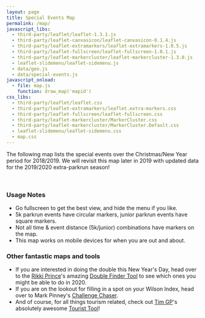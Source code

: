 ```yaml
---
layout: page
title: Special Events Map
permalink: /map/
javascript_libs:
  - third-party/leaflet/leaflet-1.3.1.js
  - third-party/leaflet-canvasicon/leaflet-canvasicon-0.1.4.js
  - third-party/leaflet-extramarkers/leaflet-extramarkers-1.0.5.js
  - third-party/leaflet-fullscreen/leaflet-fullscreen-1.0.1.js
  - third-party/leaflet-markercluster/leaflet-markercluster-1.3.0.js
  - leaflet-slidemenu/leaflet-sidemenu.js
  - data/geo.js
  - data/special-events.js
javascript_onload:
  - file: map.js
    function: draw_map('mapid')
css_libs:
  - third-party/leaflet/leaflet.css
  - third-party/leaflet-extramarkers/leaflet.extra-markers.css
  - third-party/leaflet-fullscreen/leaflet-fullscreen.css
  - third-party/leaflet-markercluster/MarkerCluster.css
  - third-party/leaflet-markercluster/MarkerCluster.Default.css
  - leaflet-slidemenu/leaflet-sidemenu.css
  - map.css
---
```


The following map lists the special events over the Christmas/New Year period for
2018/2019. We will revisit this map later in 2019 with updated data for the
2019/2020 extra-parkrun season!

<div id="mapid"></div>
<br/>

### Usage Notes

- Go fullscreen to get the best view, and hide the menu if you like.
- 5k parkrun events have circular markers, junior parkrun events have square markers.
- Not all time & event distance (5k/junior) combinations have markers on the map.
- This map works on mobile devices for when you are out and about.

### Other fantastic maps and tools

- If you are interested in doing the double this New Year's Day, head over to the
[Rikki Prince](https://twitter.com/rikkiprince)'s amazing
[Double Finder Tool](https://tailrun.uk/nyd/2020/) to see which ones 
you might be able to do in 2020.
- If you are on the lookout for filling in a spot on your Wilson Index, head over
to Mark Pinney's [Challenge Chaser](http://www.challenge-chaser.com/map).
- And of course, for all things tourism related, check out
[Tim GP](https://twitter.com/timdp)'s absolutely awesome
[Tourist Tool](https://touristtool.mybluemix.net/)!
